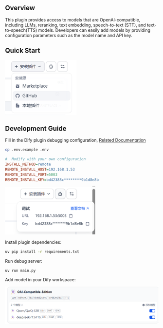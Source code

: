 ## Overview

This plugin provides access to models that are OpenAI-compatible, including LLMs, reranking, text embedding, speech-to-text (STT), and text-to-speech(TTS) models. Developers can easily add models by providing configuration parameters such as the model name and API key.

## Quick Start

![image-20250318150648383](assets/image-20250318150648383.png)

## Development Guide

Fill in the Dify plugin debugging configuration, [Related Documentation](https://docs.dify.ai/plugins/quick-start/develop-plugins/debug-plugin)

```bash
cp .env.example .env
```

```ini
#  Modify with your own configuration
INSTALL_METHOD=remote
REMOTE_INSTALL_HOST=192.168.1.53
REMOTE_INSTALL_PORT=5003
REMOTE_INSTALL_KEY=bd42388c********9b1d8e8b
```

![](assets/image-20250318150357473.png)

Install plugin dependencies:

```bash
uv pip install -r requirements.txt
```

Run debug server:

```bash
uv run main.py
```

Add model in your Dify workspace:

![image-20250318150556362](assets/image-20250318150556362.png)
